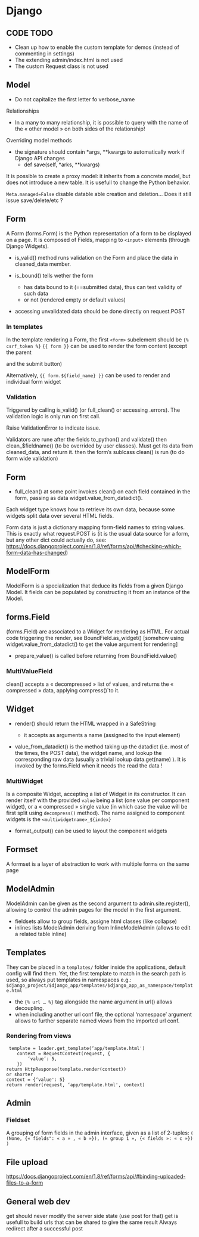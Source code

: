 # Django


## CODE TODO

* Clean up how to enable the custom template for demos (instead of commenting in settings)
* The extending admin/index.html is not used
* The custom Request class is not used

## Model

* Do not capitalize the first letter fo verbose_name

Relationships
* In a many to many relationship, it is possible to query with the name of the « other model » on both sides of the relationship!

Overriding model methods
* the signature should contain *args, **kwargs to automatically work if Django API changes
  * def save(self, *arks, **kwargs)

It is possible to create a proxy model: it inherits from a concrete model, but does not introduce a new table. It is usefull to change the Python behavior.

`Meta.managed=False` disable datable able creation and deletion… Does it still issue save/delete/etc ?

## Form
A Form (forms.Form) is the Python representation of a form to be displayed on a page. It is composed of  Fields, mapping to `<input>` elements (through Django Widgets).

* is_valid() method runs validation on the Form and place the data in cleaned_data member.
* is_bound() tells wether the form
  * has data bound to it (==submitted data), thus can test validity of such data
  * or not (rendered empty or default values)

* accessing unvalidated data should be done directly on request.POST

### In templates
In the template rendering a Form, the first `<form>` subelement should be
`{% csrf_token %}`
`{{ form }}` can be used to render the form content (except the parent <form> and the submit button)

Alternatively, `{{ form.${field_name} }}` can be used to render and individual form widget

 ### Validation
Triggered by calling is_valid() (or full_clean() or accessing .errors). The validation logic is only run on first call.

Raise ValidationError to indicate issue.

Validators are rune after the fields to_python() and validate()
then clean_$fieldname() (to be overrided by user classes). Must get its data from cleaned_data, and return it.
then the form’s sublcass clean() is run (to do form wide validation)

## Form
* full_clean() at some point invokes clean() on each field contained in the form, passing as data widget.value_from_datadict().

Each widget type knows how to retrieve its own data, because some widgets split data over several HTML fields.

Form data is just a dictionary mapping form-field names to string values. This is exactly what request.POST is (it is the usual data source for a form, but any other dict could actually do, see: https://docs.djangoproject.com/en/1.8/ref/forms/api/#checking-which-form-data-has-changed)

## ModelForm
ModelForm is a specialization that deduce its fields from a given Django Model. It fields can be populated by constructing it from an instance of the Model.

## forms.Field
(forms.Field) are associated to a Widget for rendering as HTML. For actual code triggering the render, see BoundField.as_widget() [somehow using widget.value_from_datadict() to get the value argument for rendering]

* prepare_value() is called before returning from BoundField.value()

### MultiValueField
clean() accepts a « decompressed » list of values, and returns the « compressed » data, applying compress()`to it.

## Widget
* render() should return the HTML wrapped in a SafeString
  * it accepts as arguments a name (assigned to the input element)

* value_from_datadict() is the method taking up the datadict (i.e. most of the times, the POST data), the widget name, and lookup the corresponding raw data (usually a trivial lookup data.get(name) ). It is invoked by the forms.Field when it needs the read the data !

### MultiWidget
Is a composite Widget, accepting a list of Widget in its constructor. It can render itself with the provided `value` being a list (one value per component widget), or a « compressed » single value (in which case the value will be first split using `decompress()` method).
The name assigned to component widgets is the `<multiwidgetname>_${index}`

* format_output() can be used to layout the component widgets

## Formset
A formset is a layer of abstraction to work with multiple forms on the same page

## ModelAdmin
ModelAdmin can be given as the second argument to admin.site.register(), allowing to control the admin pages for the model in the first argument.

* fieldsets allow to group fields, assigne html classes (like collapse)
* inlines lists ModelAdmin deriving from InlineModelAdmin (allows to edit a related table inline)

## Templates
They can be placed in a `templates/` folder inside the applications, default config will find them. Yet, the first template to match in the search path is used, so always put templates in namespaces e.g.:
`$django_project/$django_app/templates/$django_app_as_namespace/template.html`

* the `{% url … %}` tag alongside the name argument in url() allows decoupling.
* when including another url conf file, the optional ‘namespace’ argument allows to further separate named views from the imported url conf.

### Rendering from views
```
 template = loader.get_template(‘app/template.html')
    context = RequestContext(request, {
        ‘value’: 5,
    })
return HttpResponse(template.render(context))
or shorter
context = {‘value': 5}
return render(request, ‘app/template.html', context)
  ````

## Admin
### Fieldset
A grouping of form fields in the admin interface, given as a list of 2-tuples: `( (None, {« fields": « a » , « b »}), (« group 1 », {« fields »: « c »}) )`


## File upload
https://docs.djangoproject.com/en/1.8/ref/forms/api/#binding-uploaded-files-to-a-form

## General web dev
get should never modify the server side state (use post for that)
get is usefull to build urls that can be shared to give the same result
Always redirect after a successful post
